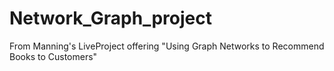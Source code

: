 # Network_Graph_project
From Manning's LiveProject offering "Using Graph Networks to Recommend Books to Customers"

